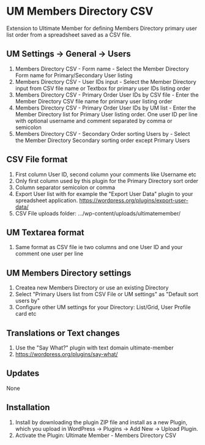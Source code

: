 # UM Members Directory CSV
Extension to Ultimate Member for defining Members Directory primary user list order from a spreadsheet saved as a CSV file.

## UM Settings -> General -> Users
1. Members Directory CSV - Form name - Select the Member Directory Form name for Primary/Secondary User listing
2. Members Directory CSV - User IDs input - Select the Member Directory input from CSV file name or Textbox for primary user IDs listing order
3. Members Directory CSV - Primary Order User IDs by CSV file - Enter the Member Directory CSV file name for primary user listing order
4. Members Directory CSV - Primary Order User IDs by UM list - Enter the Member Directory list for Primary User listing order. One user ID per line with optional username and comment separated by comma or semicolon
5. Members Directory CSV - Secondary Order sorting Users by - Select the Member Directory Secondary sorting order except Primary Users

## CSV File format
1. First column User ID, second column your comments like Username etc
2. Only first column used by this plugin for the Primary Directory sort order
3. Column separator semicolon or comma
4. Export User list with for example the "Export User Data" plugin to your spreadsheet application. https://wordpress.org/plugins/export-user-data/
5. CSV File uploads folder: .../wp-content/uploads/ultimatemember/

## UM Textarea format
1. Same format as CSV file ie two columns and one User ID and your comment one user per line

## UM Members Directory settings
1. Createa new Members Directory or use an existing Directory
2. Select "Primary Users list from CSV File or UM settings" as "Default sort users by"
3. Configure other UM settings for your Directory: List/Grid, User Profile card etc

## Translations or Text changes
1. Use the "Say What?" plugin with text domain ultimate-member
2. https://wordpress.org/plugins/say-what/

## Updates
None

## Installation
1. Install by downloading the plugin ZIP file and install as a new Plugin, which you upload in WordPress -> Plugins -> Add New -> Upload Plugin.
2. Activate the Plugin: Ultimate Member - Members Directory CSV
